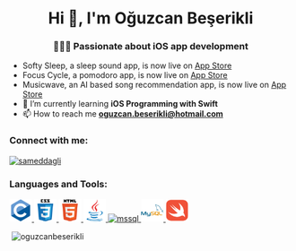 <h1 align="center">Hi 👋, I'm Oğuzcan Beşerikli</h1>
<h3 align="center">👨🏻‍💻 Passionate about iOS app development</h3>

- Softy Sleep, a sleep sound app, is now live on [App Store](https://apps.apple.com/tr/app/softy-sleep-calm-sounds/id6683283237?l=tr)
- Focus Cycle, a pomodoro app, is now live on [App Store](https://apps.apple.com/us/app/focus-cycle-productivity/id6723672321)
- Musicwave, an AI based song recommendation app, is now live on [App Store](https://apps.apple.com/us/app/musicwave-ai-song-discovery/id6731746123)
- 🌱 I’m currently learning **iOS Programming with Swift**
- 📫 How to reach me **oguzcan.beserikli@hotmail.com**

<h3 align="left">Connect with me:</h3>
<p align="left">
<a href="https://www.linkedin.com/in/oguzcanbeserikli" target="blank"><img align="center" src="https://raw.githubusercontent.com/rahuldkjain/github-profile-readme-generator/master/src/images/icons/Social/linked-in-alt.svg" alt="sameddagli" height="30" width="40" /></a>
</p>


<h3 align="left">Languages and Tools:</h3>
<p align="left"> <a href="https://www.cprogramming.com/" target="_blank" rel="noreferrer"> <img src="https://raw.githubusercontent.com/devicons/devicon/master/icons/c/c-original.svg" alt="c" width="40" height="40"/> </a> <a href="https://www.w3schools.com/css/" target="_blank" rel="noreferrer"> <img src="https://raw.githubusercontent.com/devicons/devicon/master/icons/css3/css3-original-wordmark.svg" alt="css3" width="40" height="40"/> </a> <a href="https://www.w3.org/html/" target="_blank" rel="noreferrer"> <img src="https://raw.githubusercontent.com/devicons/devicon/master/icons/html5/html5-original-wordmark.svg" alt="html5" width="40" height="40"/> </a> <a href="https://www.java.com" target="_blank" rel="noreferrer"> <img src="https://raw.githubusercontent.com/devicons/devicon/master/icons/java/java-original.svg" alt="java" width="40" height="40"/> </a> <a href="https://www.microsoft.com/en-us/sql-server" target="_blank" rel="noreferrer"> <img src="https://www.svgrepo.com/show/303229/microsoft-sql-server-logo.svg" alt="mssql" width="40" height="40"/> </a> <a href="https://www.mysql.com/" target="_blank" rel="noreferrer"> <img src="https://raw.githubusercontent.com/devicons/devicon/master/icons/mysql/mysql-original-wordmark.svg" alt="mysql" width="40" height="40"/> </a> <a href="https://developer.apple.com/swift/" target="_blank" rel="noreferrer"> <img src="https://raw.githubusercontent.com/devicons/devicon/master/icons/swift/swift-original.svg" alt="swift" width="40" height="40"/> </a> </p>

<p>&nbsp;<img align="center" src="https://github-readme-stats.vercel.app/api?username=oguzcanbeserikli&show_icons=true&locale=en" alt="oguzcanbeserikli" /></p>
